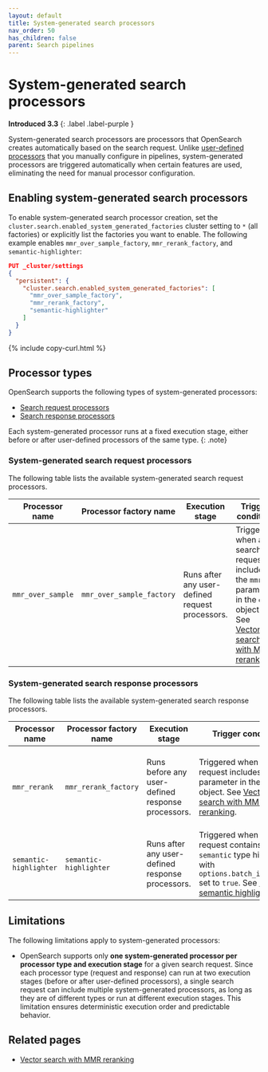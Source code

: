 ```yaml
---
layout: default
title: System-generated search processors
nav_order: 50
has_children: false
parent: Search pipelines
---
```


# System-generated search processors
**Introduced 3.3**
{: .label .label-purple }

System-generated search processors are processors that OpenSearch creates automatically based on the search request. Unlike [user-defined processors]({{site.url}}{{site.baseurl}}/search-plugins/search-pipelines/search-processors/) that you manually configure in pipelines, system-generated processors are triggered automatically when certain features are used, eliminating the need for manual processor configuration.

## Enabling system-generated search processors

To enable system-generated search processor creation, set the `cluster.search.enabled_system_generated_factories` cluster setting to `*` (all factories) or explicitly list the factories you want to enable. The following example enables `mmr_over_sample_factory`, `mmr_rerank_factory`, and `semantic-highlighter`:

```json
PUT _cluster/settings
{
  "persistent": {
    "cluster.search.enabled_system_generated_factories": [
      "mmr_over_sample_factory",
      "mmr_rerank_factory",
      "semantic-highlighter"
    ]
  }
}
```
{% include copy-curl.html %}

## Processor types

OpenSearch supports the following types of system-generated processors:

* [Search request processors](#system-generated-search-request-processors)
* [Search response processors](#system-generated-search-response-processors)

Each system-generated processor runs at a fixed execution stage, either before or after user-defined processors of the same type.
{: .note}

### System-generated search request processors

The following table lists the available system-generated search request processors.

| Processor name    | Processor factory name    | Execution stage     | Trigger condition                                          | Description                                                                                                                                         |
| ----------------- | ------------------------- | ------------------- | ---------------------------------------------------------- | --------------------------------------------------------------------------------------------------------------------------------------------------- |
| `mmr_over_sample` | `mmr_over_sample_factory` | Runs after any user-defined request processors. | Triggered when a search request includes the `mmr` parameter in the `ext` object. See [Vector search with MMR reranking]({{site.url}}{{site.baseurl}}/vector-search/specialized-operations/vector-search-mmr/). | Adjusts the query size and `k` value of the `knn` or `neural` query to oversample candidates for maximal marginal relevance (MMR) reranking. |

### System-generated search response processors

The following table lists the available system-generated search response processors.

| Processor name | Processor factory name | Execution stage    | Trigger condition                                          | Description                                                                                                                               |
| -------------- | ---------------------- | ------------------ | ---------------------------------------------------------- | ----------------------------------------------------------------------------------------------------------------------------------------- |
| `mmr_rerank`   | `mmr_rerank_factory`   | Runs before any user-defined response processors. | Triggered when a search request includes the `mmr` parameter in the `ext` object. See [Vector search with MMR reranking]({{site.url}}{{site.baseurl}}/vector-search/specialized-operations/vector-search-mmr/). | Reranks the oversampled results using MMR and reduces them to the original query size.  |
| `semantic-highlighter` | `semantic-highlighter` | Runs after any user-defined response processors. | Triggered when a search request contains `semantic` type highlight with `options.batch_inference` set to `true`. See [Using semantic highlighting]({{site.url}}{{site.baseurl}}/tutorials/vector-search/semantic-highlighting-tutorial/). | Performs batch inference processing for semantic highlighting. |

## Limitations

The following limitations apply to system-generated processors:

- OpenSearch supports only **one system-generated processor per processor type and execution stage** for a given search request. Since each processor type (request and response) can run at two execution stages (before or after user-defined processors), a single search request can include multiple system-generated processors, as long as they are of different types or run at different execution stages. This limitation ensures deterministic execution order and predictable behavior.

## Related pages

- [Vector search with MMR reranking]({{site.url}}{{site.baseurl}}/vector-search/specialized-operations/vector-search-mmr/)